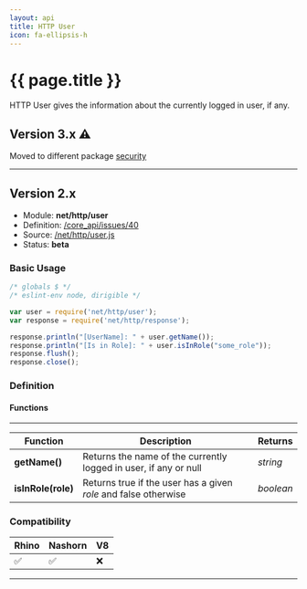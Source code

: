 ```yaml
---
layout: api
title: HTTP User
icon: fa-ellipsis-h
---
```


{{ page.title }}
===

HTTP User gives the information about the currently logged in user, if any.

Version 3.x ⚠
---

Moved to different package [security](security_user.html)

---

Version 2.x
---

- Module: **net/http/user**
- Definition: [/core_api/issues/40](https://github.com/dirigiblelabs/core_api/issues/40)
- Source: [/net/http/user.js](https://github.com/dirigiblelabs/core_api/blob/master/core_api/ScriptingServices/net/http/user.js)
- Status: **beta**

### Basic Usage

```javascript
/* globals $ */
/* eslint-env node, dirigible */

var user = require('net/http/user');
var response = require('net/http/response');

response.println("[UserName]: " + user.getName());
response.println("[Is in Role]: " + user.isInRole("some_role"));
response.flush();
response.close();
```



### Definition

#### Functions

---

Function     | Description | Returns
------------ | ----------- | --------
**getName()**   | Returns the name of the currently logged in user, if any or null | *string*
**isInRole(role)**   | Returns true if the user has a given *role* and false otherwise | *boolean*



### Compatibility

Rhino | Nashorn | V8
----- | ------- | --------
 ✅  | ✅  | ❌
 
 ---
